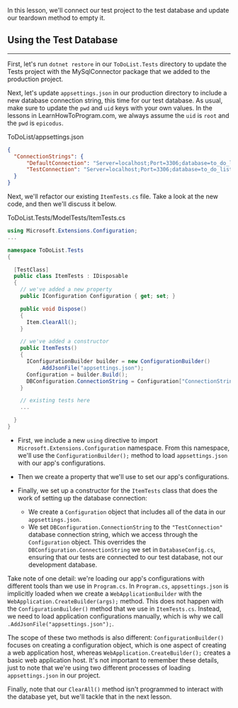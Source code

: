In this lesson, we'll connect our test project to the test database and update our teardown method to empty it. 

## Using the Test Database
---

First, let's run `dotnet restore` in our `ToDoList.Tests` directory to update the Tests project with the MySqlConnector package that we added to the production project.

Next, let's update `appsettings.json` in our production directory to include a new database connection string, this time for our test database. As usual, make sure to update the `pwd` and `uid` keys with your own values. In the lessons in LearnHowToProgram.com, we always assume the `uid` is `root` and the `pwd` is `epicodus`.

<div class="filename">ToDoList/appsettings.json</div>

```json
{
  "ConnectionStrings": {
      "DefaultConnection": "Server=localhost;Port=3306;database=to_do_list_with_mysqlconnector;uid=[YOUR-USERNAME-HERE];pwd=[YOUR-PASSWORD-HERE];",
      "TestConnection": "Server=localhost;Port=3306;database=to_do_list_with_mysqlconnector_test;uid=[YOUR-USERNAME-HERE];pwd=[YOUR-PASSWORD-HERE];"
  }
}
```

Next, we'll refactor our existing `ItemTests.cs` file. Take a look at the new code, and then we'll discuss it below.

<div class="filename">ToDoList.Tests/ModelTests/ItemTests.cs</div>

```csharp
using Microsoft.Extensions.Configuration;
...

namespace ToDoList.Tests
{

  [TestClass]
  public class ItemTests : IDisposable
  {
    // we've added a new property
    public IConfiguration Configuration { get; set; }

    public void Dispose()
    {
      Item.ClearAll();
    }

    // we've added a constructor
    public ItemTests()
    {
      IConfigurationBuilder builder = new ConfigurationBuilder()
          .AddJsonFile("appsettings.json");
      Configuration = builder.Build();
      DBConfiguration.ConnectionString = Configuration["ConnectionStrings:TestConnection"];
    }

    // existing tests here
    ...

  }
}
```

* First, we include a new `using` directive to import `Microsoft.Extensions.Configuration` namespace. From this namespace, we'll use the `ConfigurationBuilder();` method to load `appsettings.json` with our app's configurations. 

* Then we create a property that we'll use to set our app's configurations.

* Finally, we set up a constructor for the `ItemTests` class that does the work of setting up the database connection:
 
  * We create a `Configuration` object that includes all of the data in our `appsettings.json`. 
  * We set `DBConfiguration.ConnectionString` to the `"TestConnection"` database connection string, which we access through the `Configuration` object. This overrides the `DBConfiguration.ConnectionString` we set in `DatabaseConfig.cs`, ensuring that our tests are connected to our test database, not our development database.

Take note of one detail: we're loading our app's configurations with different tools than we use in `Program.cs`. In `Program.cs`, `appsettings.json` is implicitly loaded when we create a `WebApplicationBuilder` with the `WebApplication.CreateBuilder(args);` method. This does not happen with the `ConfigurationBuilder()` method that we use in `ItemTests.cs`. Instead, we need to load application configurations manually, which is why we call `.AddJsonFile("appsettings.json");`. 

The scope of these two methods is also different: `ConfigurationBuilder()` focuses on creating a configuration object, which is one aspect of creating a web application host, whereas `WebApplication.CreateBuilder();` creates a basic web application host. It's not important to remember these details, just to note that we're using two different processes of loading `appsettings.json` in our project.

Finally, note that our `ClearAll()` method isn't programmed to interact with the database yet, but we'll tackle that in the next lesson.